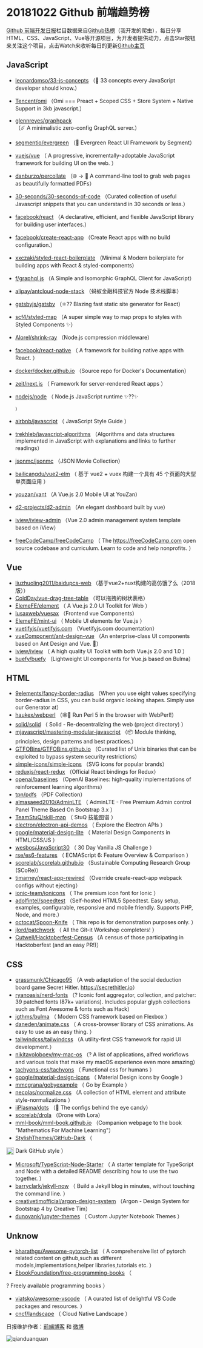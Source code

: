 # 20181022 Github 前端趋势榜

[Github 前端开发日报](https://qdkfweb.cn/c/news)栏目数据来自[Github热榜](https://github.qdkfweb.cn/)（我开发的爬虫），每日分享HTML、CSS、JavaScript、Vue等开源项目，为开发者提供动力，点击Star按钮来关注这个项目，点击Watch来收听每日的更新[Github主页](https://github.com/kujian/githubTrending)
## JavaScript

* [leonardomso/33-js-concepts](https://github.com/leonardomso/33-js-concepts) （📜 33 concepts every JavaScript developer should know.）
* [Tencent/omi](https://github.com/Tencent/omi) （Omi === Preact + Scoped CSS + Store System + Native Support in 3kb javascript.）
* [glennreyes/graphpack](https://github.com/glennreyes/graphpack) （☄️ A minimalistic zero-config GraphQL server.）
* [segmentio/evergreen](https://github.com/segmentio/evergreen) （🌲 Evergreen React UI Framework by Segment）
* [vuejs/vue](https://github.com/vuejs/vue) （
        A progressive, incrementally-adoptable JavaScript framework for building UI on the web.
      ）
* [danburzo/percollate](https://github.com/danburzo/percollate) （🌐 → 📖 A command-line tool to grab web pages as beautifully formatted PDFs）
* [30-seconds/30-seconds-of-code](https://github.com/30-seconds/30-seconds-of-code) （Curated collection of useful Javascript snippets that you can understand in 30 seconds or less.）
* [facebook/react](https://github.com/facebook/react) （A declarative, efficient, and flexible JavaScript library for building user interfaces.）
* [facebook/create-react-app](https://github.com/facebook/create-react-app) （Create React apps with no build configuration.）
* [xxczaki/styled-react-boilerplate](https://github.com/xxczaki/styled-react-boilerplate) （Minimal &amp; Modern boilerplate for building apps with React &amp; styled-components）
* [f/graphql.js](https://github.com/f/graphql.js) （A Simple and Isomorphic GraphQL Client for JavaScript）
* [alipay/antcloud-node-stack](https://github.com/alipay/antcloud-node-stack) （蚂蚁金融科技官方 Node 技术栈脚本）
* [gatsbyjs/gatsby](https://github.com/gatsbyjs/gatsby) （⚛️?? Blazing fast static site generator for React）
* [scf4/styled-map](https://github.com/scf4/styled-map) （A super simple way to map props to styles with Styled Components ✨）
* [Alorel/shrink-ray](https://github.com/Alorel/shrink-ray) （Node.js compression middleware）
* [facebook/react-native](https://github.com/facebook/react) （
        A framework for building native apps with React.
      ）
* [docker/docker.github.io](https://github.com/docker/docker.github.io) （Source repo for Docker's Documentation）
* [zeit/next.js](https://github.com/zeit/next.js) （
        Framework for server-rendered React apps
      ）
* [nodejs/node](https://github.com/nodejs/node) （
        Node.js JavaScript runtime ✨??✨

      ）
* [airbnb/javascript](https://github.com/airbnb/javascript) （
        JavaScript Style Guide
      ）
* [trekhleb/javascript-algorithms](https://github.com/trekhleb/javascript-algorithms) （Algorithms and data structures implemented in JavaScript with explanations and links to further readings）
* [jsonmc/jsonmc](https://github.com/jsonmc/jsonmc) （JSON Movie Collection）
* [bailicangdu/vue2-elm](https://github.com/bailicangdu/vue2-elm) （
        基于 vue2 + vuex 构建一个具有 45 个页面的大型单页面应用
      ）
* [youzan/vant](https://github.com/youzan/vant) （A Vue.js 2.0 Mobile UI at YouZan）
* [d2-projects/d2-admin](https://github.com/d2-projects/d2-admin) （An elegant dashboard built by vue）
* [iview/iview-admin](https://github.com/iview/iview-admin) （Vue 2.0 admin management system template based on iView）
* [freeCodeCamp/freeCodeCamp](https://github.com/freeCodeCamp/freeCodeCamp) （
        The <a href="https://freeCodeCamp.com">https://freeCodeCamp.com</a> open source codebase and curriculum. Learn to code and help nonprofits.
      ）

## Vue

* [liuzhuoling2011/baidupcs-web](https://github.com/liuzhuoling2011/baidupcs-web) （基于vue2+nuxt构建的高仿饿了么（2018版））
* [ColdDay/vue-drag-tree-table](https://github.com/ColdDay/vue-drag-tree-table) （可以拖拽的树状表格）
* [ElemeFE/element](https://github.com/ElemeFE/element) （
        A Vue.js 2.0 UI Toolkit for Web
      ）
* [lusaxweb/vuesax](https://github.com/lusaxweb/vuesax) （Frontend vue Components）
* [ElemeFE/mint-ui](https://github.com/ElemeFE/mint-ui) （
        Mobile UI elements for Vue.js
      ）
* [vuetifyjs/vuetifyjs.com](https://github.com/vuetifyjs/vuetifyjs.com) （Vuetifyjs.com documentation）
* [vueComponent/ant-design-vue](https://github.com/vueComponent/ant-design-vue) （An enterprise-class UI components based on Ant Design and Vue. 🐜）
* [iview/iview](https://github.com/iview/iview) （
        A high quality UI Toolkit with both Vue.js 2.0 and 1.0
      ）
* [buefy/buefy](https://github.com/buefy/buefy) （Lightweight UI components for Vue.js based on Bulma）

## HTML

* [9elements/fancy-border-radius](https://github.com/9elements/fancy-border-radius) （When you use eight values specifying border-radius in CSS, you can build organic looking shapes. Simply use our Generator at）
* [haukex/webperl](https://github.com/haukex/webperl) （🕸️🐪 Run Perl 5 in the browser with WebPerl!）
* [solid/solid](https://github.com/solid/solid) （
        Solid - Re-decentralizing the web (project directory)
      ）
* [mjavascript/mastering-modular-javascript](https://github.com/mjavascript/mastering-modular-javascript) （📦 Module thinking, principles, design patterns and best practices.）
* [GTFOBins/GTFOBins.github.io](https://github.com/GTFOBins/GTFOBins.github.io) （Curated list of Unix binaries that can be exploited to bypass system security restrictions）
* [simple-icons/simple-icons](https://github.com/simple-icons/simple-icons) （SVG icons for popular brands）
* [reduxjs/react-redux](https://github.com/reduxjs/react-redux) （Official React bindings for Redux）
* [openai/baselines](https://github.com/openai/baselines) （OpenAI Baselines: high-quality implementations of reinforcement learning algorithms）
* [tpn/pdfs](https://github.com/tpn/pdfs) （PDF Collection）
* [almasaeed2010/AdminLTE](https://github.com/almasaeed2010/AdminLTE) （
        AdminLTE - Free Premium Admin control Panel Theme Based On Bootstrap 3.x
      ）
* [TeamStuQ/skill-map](https://github.com/TeamStuQ/skill-map) （
        StuQ 技能图谱
      ）
* [electron/electron-api-demos](https://github.com/electron/electron-api-demos) （
        Explore the Electron APIs
      ）
* [google/material-design-lite](https://github.com/google/material-design-lite) （
        Material Design Components in HTML/CSS/JS
      ）
* [wesbos/JavaScript30](https://github.com/wesbos/JavaScript30) （
        30 Day Vanilla JS Challenge
      ）
* [rse/es6-features](https://github.com/rse/es6-features) （
        ECMAScript 6: Feature Overview &amp; Comparison
      ）
* [scorelab/scorelab.github.io](https://github.com/scorelab/scorelab.github.io) （Sustainable Computing Research Group (SCoRe)）
* [timarney/react-app-rewired](https://github.com/timarney/react-app-rewired) （Override create-react-app webpack configs without ejecting）
* [ionic-team/ionicons](https://github.com/ionic-team/ionicons) （
        The premium icon font for Ionic
      ）
* [adolfintel/speedtest](https://github.com/adolfintel/speedtest) （Self-hosted HTML5 Speedtest. Easy setup, examples, configurable, responsive and mobile friendly. Supports PHP, Node, and more.）
* [octocat/Spoon-Knife](https://github.com/octocat/Spoon-Knife) （
        This repo is for demonstration purposes only.
      ）
* [jlord/patchwork](https://github.com/jlord/patchwork) （
        All the Git-it Workshop completers! 
      ）
* [Cutwell/Hacktoberfest-Census](https://github.com/Cutwell/Hacktoberfest-Census) （A census of those participating in Hacktoberfest (and an easy PR!)）

## CSS

* [grassmunk/Chicago95](https://github.com/grassmunk/Chicago95) （A web adaptation of the social deduction board game Secret Hitler. <a href="https://secrethitler.io" rel="nofollow">https://secrethitler.io</a>）
* [ryanoasis/nerd-fonts](https://github.com/ryanoasis/nerd-fonts) （? Iconic font aggregator, collection, and patcher: 39 patched fonts (87k+ variations). Includes popular glyph collections such as Font Awesome &amp; fonts such as Hack）
* [jgthms/bulma](https://github.com/jgthms/bulma) （
        Modern CSS framework based on Flexbox
      ）
* [daneden/animate.css](https://github.com/daneden/animate.css) （
        A cross-browser library of CSS animations. As easy to use as an easy thing.
      ）
* [tailwindcss/tailwindcss](https://github.com/tailwindcss/tailwindcss) （A utility-first CSS framework for rapid UI development.）
* [nikitavoloboev/my-mac-os](https://github.com/nikitavoloboev/my-mac-os) （? A list of applications, alfred workflows and various tools that make my macOS experience even more amazing）
* [tachyons-css/tachyons](https://github.com/tachyons-css/tachyons) （
        Functional css for humans
      ）
* [google/material-design-icons](https://github.com/google/material-design-icons) （
        Material Design icons by Google
      ）
* [mmcgrana/gobyexample](https://github.com/mmcgrana/gobyexample) （
        Go by Example
      ）
* [necolas/normalize.css](https://github.com/necolas/normalize.css) （A collection of HTML element and attribute style-normalizations
      ）
* [iiPlasma/dots](https://github.com/iiPlasma/dots) （🔵 The configs behind the eye candy）
* [scorelab/drola](https://github.com/scorelab/drola) （Drone with Lora）
* [mml-book/mml-book.github.io](https://github.com/mml-book/mml-book.github.io) （Companion webpage to the book "Mathematics For Machine Learning"）
* [StylishThemes/GitHub-Dark](https://github.com/StylishThemes/GitHub-Dark) （
        
<img class="emoji" title=":octocat:" alt=":octocat:" src="https://assets-cdn.github.com/images/icons/emoji/octocat.png" height="20" width="20" align="absmiddle"> Dark GitHub style
      ）
* [Microsoft/TypeScript-Node-Starter](https://github.com/Microsoft/TypeScript-Node-Starter) （
        A starter template for TypeScript and Node with a detailed README describing how to use the two together.
      ）
* [barryclark/jekyll-now](https://github.com/barryclark/jekyll-now) （
        Build a Jekyll blog in minutes, without touching the command line.
      ）
* [creativetimofficial/argon-design-system](https://github.com/creativetimofficial/argon-design-system) （Argon - Design System for Bootstrap 4 by Creative Tim）
* [dunovank/jupyter-themes](https://github.com/dunovank/jupyter-themes) （
        Custom Jupyter Notebook Themes
      ）

## Unknow

* [bharathgs/Awesome-pytorch-list](https://github.com/bharathgs/Awesome-pytorch-list) （
        A comprehensive list of pytorch related content on github,such as different models,implementations,helper libraries,tutorials etc.
      ）
* [EbookFoundation/free-programming-books](https://github.com/EbookFoundation/free-programming-books) （
        
? Freely available programming books
      ）
* [viatsko/awesome-vscode](https://github.com/viatsko/awesome-vscode) （
        A curated list of delightful VS Code packages and resources.
      ）
* [cncf/landscape](https://github.com/cncf/landscape) （
        Cloud Native Landscape
      ）


日报维护作者：[前端博客](https://qdkfweb.cn/) 和 [微博](https://qdkfweb.cn/go/weibo)

![qianduanquan](https://user-images.githubusercontent.com/3055447/38468989-651132ac-3b80-11e8-8e6b-15122322a9d7.png)